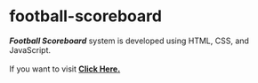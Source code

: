 # football-scoreboard

***Football Scoreboard*** system is developed using HTML, CSS, and JavaScript. 
<br />
<br />
If you want to visit [**Click Here.**](https://amankashyap004.github.io/football-scoreboard/)
